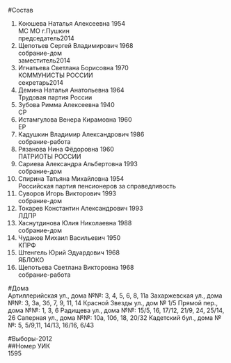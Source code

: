 #Состав  
1. Коюшева Наталья Алексеевна 1954  
    МС МО г.Пушкин  
    председатель2014  
2. Щепотьев Сергей Владимирович 1968  
    собрание-дом  
    заместитель2014  
3. Игнатьева Светлана Борисовна 1970  
    КОММУНИСТЫ РОССИИ  
    секретарь2014  
4. Демина Наталья Анатольевна 1964  
    Трудовая партия России  
5. Зубова Римма Алексеевна 1940  
    СР  
6. Истамгулова Венера Кирамовна 1960  
    ЕР  
7. Кадушкин Владимир Александрович 1986  
    собрание-работа  
8. Рязанова Нина Фёдоровна 1960  
    ПАТРИОТЫ РОССИИ  
9. Сариева Александра Альбертовна 1993  
    собрание-дом  
10. Спирина Татьяна Михайловна 1954  
    Российская партия пенсионеров за справедливость  
11. Суворов Игорь Викторович 1993  
    собрание-дом  
12. Токарев Константин Александрович 1993  
    ЛДПР  
13. Хаснутдинова Юлия Николаевна 1988  
    собрание-дом  
14. Чудаков Михаил Васильевич 1950  
    КПРФ  
15. Штенгель Юрий Эдуардович 1968  
    ЯБЛОКО  
16. Щепотьева Светлана Викторовна 1968  
    собрание-работа  
  
#Дома  
Артиллерийская ул., дома №№: 3, 4, 5, 6, 8, 11а Захаржевская ул., дома №№: 3, 3а, 3б, 7, 9, 11, 14 Красной Звезды ул., дом № 1/5 Прямой пер., дома №№: 1, 3, 6  Радищева ул., дома №№: 15/5, 16, 17/12, 21/9, 24, 25/14, 26  Саперная ул., дома №№: 10а, 10б, 18, 20/32 Кадетский бул., дома №№: 5, 5/9,11, 14/13, 16/16, 6/43  
  
#Выборы-2012  
##Номер УИК  
1595  
